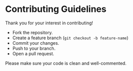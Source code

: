 # Contributing Guidelines

Thank you for your interest in contributing!

- Fork the repository.
- Create a feature branch (`git checkout -b feature-name`)
- Commit your changes.
- Push to your branch.
- Open a pull request.

Please make sure your code is clean and well-commented.
